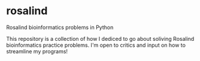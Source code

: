 # rosalind
Rosalind bioinformatics problems in Python

This repository is a collection of how I dediced to go about soliving Rosalind bioinformatics practice problems.
I'm open to critics and input on how to streamline my programs!
